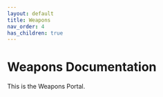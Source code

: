 ```yaml
---
layout: default
title: Weapons
nav_order: 4
has_children: true
---
```


# Weapons Documentation

This is the Weapons Portal.
